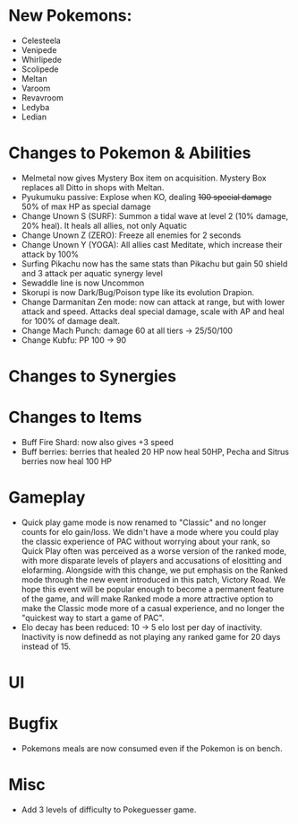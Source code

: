 # New Pokemons:

- Celesteela
- Venipede
- Whirlipede
- Scolipede
- Meltan
- Varoom
- Revavroom
- Ledyba
- Ledian

# Changes to Pokemon & Abilities

- Melmetal now gives Mystery Box item on acquisition. Mystery Box replaces all Ditto in shops with Meltan.
- Pyukumuku passive: Explose when KO, dealing ~~100 special damage~~ 50% of max HP as special damage
- Change Unown S (SURF): Summon a tidal wave at level 2 (10% damage, 20% heal). It heals all allies, not only Aquatic
- Change Unown Z (ZERO): Freeze all enemies for 2 seconds
- Change Unown Y (YOGA): All allies cast Meditate, which increase their attack by 100%
- Surfing Pikachu now has the same stats than Pikachu but gain 50 shield and 3 attack per aquatic synergy level
- Sewaddle line is now Uncommon
- Skorupi is now Dark/Bug/Poison type like its evolution Drapion.
- Change Darmanitan Zen mode: now can attack at range, but with lower attack and speed. Attacks deal special damage, scale with AP and heal for 100% of damage dealt.
- Change Mach Punch: damage 60 at all tiers → 25/50/100
- Change Kubfu: PP 100 → 90

# Changes to Synergies

# Changes to Items

- Buff Fire Shard: now also gives +3 speed
- Buff berries: berries that healed 20 HP now heal 50HP, Pecha and Sitrus berries now heal 100 HP

# Gameplay

- Quick play game mode is now renamed to "Classic" and no longer counts for elo gain/loss. We didn't have a mode where you could play the classic experience of PAC without worrying about your rank, so Quick Play often was perceived as a worse version of the ranked mode, with more disparate levels of players and accusations of elositting and elofarming. Alongside with this change, we put emphasis on the Ranked mode through the new event introduced in this patch, Victory Road. We hope this event will be popular enough to become a permanent feature of the game, and will make Ranked mode a more attractive option to make the Classic mode more of a casual experience, and no longer the "quickest way to start a game of PAC".
- Elo decay has been reduced: 10 → 5 elo lost per day of inactivity. Inactivity is now definedd as not playing any ranked game for 20 days instead of 15.

# UI

# Bugfix

- Pokemons meals are now consumed even if the Pokemon is on bench.

# Misc

- Add 3 levels of difficulty to Pokeguesser game.